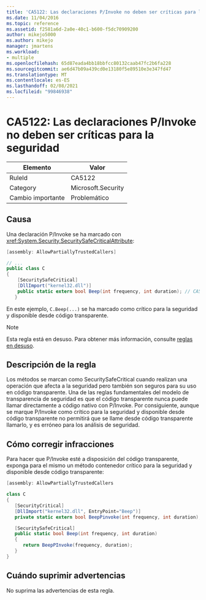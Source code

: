 ```yaml
---
title: 'CA5122: Las declaraciones P/Invoke no deben ser críticas para la seguridad'
ms.date: 11/04/2016
ms.topic: reference
ms.assetid: f2581a6d-2a0e-40c1-b600-f5dc70909200
author: mikejo5000
ms.author: mikejo
manager: jmartens
ms.workload:
- multiple
ms.openlocfilehash: 65d87eada4bb18bbfcc80132caab47fc2b6fa228
ms.sourcegitcommit: ae6d47b09a439cd0e13180f5e89510e3e347fd47
ms.translationtype: MT
ms.contentlocale: es-ES
ms.lasthandoff: 02/08/2021
ms.locfileid: "99846938"
---
```

# <a name="ca5122-pinvoke-declarations-should-not-be-safe-critical"></a>CA5122: Las declaraciones P/Invoke no deben ser críticas para la seguridad

|Elemento|Valor|
|-|-|
|RuleId|CA5122|
|Category|Microsoft.Security|
|Cambio importante|Problemático|

## <a name="cause"></a>Causa
Una declaración P/Invoke se ha marcado con <xref:System.Security.SecuritySafeCriticalAttribute>:

```csharp
[assembly: AllowPartiallyTrustedCallers]

// ...
public class C
{
    [SecuritySafeCritical]
    [DllImport("kernel32.dll")]
    public static extern bool Beep(int frequency, int duration); // CA5122 - safe critical p/invoke
   }
```

En este ejemplo, `C.Beep(...)` se ha marcado como crítico para la seguridad y disponible desde código transparente.

> [!NOTE]
> Esta regla está en desuso. Para obtener más información, consulte [reglas en desuso](fxcop-unported-deprecated-rules.md).

## <a name="rule-description"></a>Descripción de la regla
Los métodos se marcan como SecuritySafeCritical cuando realizan una operación que afecta a la seguridad pero también son seguros para su uso en código transparente. Una de las reglas fundamentales del modelo de transparencia de seguridad es que el código transparente nunca puede llamar directamente a código nativo con P/Invoke. Por consiguiente, aunque se marque P/Invoke como crítico para la seguridad y disponible desde código transparente no permitirá que se llame desde código transparente llamarlo, y es erróneo para los análisis de seguridad.

## <a name="how-to-fix-violations"></a>Cómo corregir infracciones
Para hacer que P/Invoke esté a disposición del código transparente, exponga para el mismo un método contenedor crítico para la seguridad y disponible desde código transparente:

```csharp
[assembly: AllowPartiallyTrustedCallers

class C
{
   [SecurityCritical]
   [DllImport("kernel32.dll", EntryPoint="Beep")]
   private static extern bool BeepPinvoke(int frequency, int duration); // Security Critical P/Invoke

   [SecuritySafeCritical]
   public static bool Beep(int frequency, int duration)
   {
      return BeepPInvoke(frequency, duration);
   }
}
```

## <a name="when-to-suppress-warnings"></a>Cuándo suprimir advertencias
No suprima las advertencias de esta regla.
